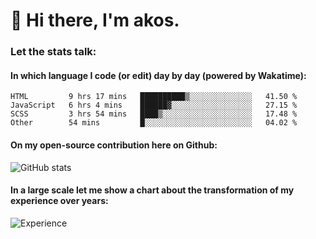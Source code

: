 # 👋 Hi there, I'm akos. 


### Let the stats talk:


#### In which language I code (or edit) day by day (powered by Wakatime): 

<!--START_SECTION:waka-->

```text
HTML         9 hrs 17 mins   ██████████▒░░░░░░░░░░░░░░   41.50 %
JavaScript   6 hrs 4 mins    ██████▓░░░░░░░░░░░░░░░░░░   27.15 %
SCSS         3 hrs 54 mins   ████▒░░░░░░░░░░░░░░░░░░░░   17.48 %
Other        54 mins         █░░░░░░░░░░░░░░░░░░░░░░░░   04.02 %
```

<!--END_SECTION:waka-->

#### On my open-source contribution here on Github:
 
![GitHub stats](https://github-readme-stats.vercel.app/api?username=akosbalasko)

#### In a large scale let me show a chart about the transformation of my experience over years:   

![Experience](https://cr-skills-chart-widget.azurewebsites.net/api/api?username=akosbalasko)
